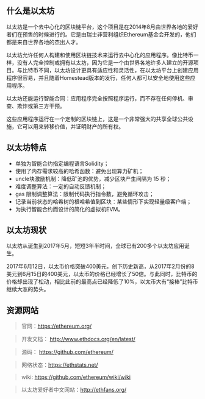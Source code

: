 ## 什么是以太坊

以太坊是一个去中心化的区块链平台，这个项目是在2014年8月由世界各地的爱好者们在预售的时候进行的。它是由瑞士非营利组织Ethereum基金会开发的，他们都是来自世界各地的杰出人才。

以太坊允许任何人构建和使用区块链技术来运行去中心化的应用程序。像比特币一样，没有人完全控制或拥有以太坊，因为它是一个由世界各地许多人建立的开源项目。与比特币不同，以太坊设计更具有适应性和灵活性，在以太坊平台上创建应用程序很容易，并且随着Homestead版本的发行，任何人都可以安全地使用这些应用程序。

以太坊还能运行智能合同：应用程序完全按照程序运行，而不存在任何停机、审查、欺诈或第三方干预。

这些应用程序运行在一个定制的区块链上，这是一个非常强大的共享全球公共设施，它可以用来转移价值，并证明财产的所有权。

## 以太坊特点

- 单独为智能合约指定编程语言Solidity；
- 使用了内存需求较高的哈希函数：避免出现算力矿机；
- uncle块激励机制：降低矿池的优势，减少区块产生间隔为 15 秒；
- 难度调整算法：一定的自动反馈机制；
- gas 限制调整算法：限制代码执行指令数，避免循环攻击；
- 记录当前状态的哈希树的根哈希值到区块：某些情形下实现轻量级客户端；
- 为执行智能合约而设计的简化的虚拟机EVM。

## 以太坊现状

以太坊从诞生到2017年5月，短短3年半时间，全球已有200多个以太坊应用诞生。

2017年6月12日，以太币价格突破400美元，创下历史新高，从2017年2月份的8美元到6月15日的400美元，以太币的价格已经增长了50倍。与此同时，比特币的价格却出现了松动，相比此前的最高点已经降低了10%，以太币大有“接棒”比特币继续大涨的势头。

## 资源网站

> 官网：https://ethereum.org/

> 开发文档： http://www.ethdocs.org/en/latest/

> 源码： https://github.com/ethereum/

> 网络状态：https://ethstats.net/

> wiki: https://github.com/ethereum/wiki/wiki

> 以太坊爱好者中文网站：http://ethfans.org/

